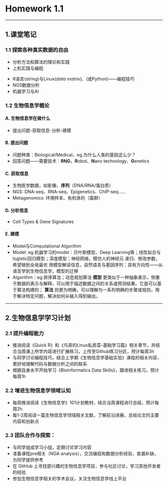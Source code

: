  # Homework 1.1
---
 ## 1.课堂笔记
### 1.1 探索各种真实数据的自由
- 分析方法和算法的理论和实践
- 上机实践与编程
* R语言(*string*)与Linux(*data matrix*)、(或Python)——编程技巧
* NGS数据分析
* 机器学习与AI
### 1.2 生物信息学概论
#### A. 生物信息学在做什么
- 提出问题-获取信息-分析-建模
#### B. 提出问题
- 问题种类：Biological/Medical，eg.为什么人类的基因这么少？
- 回答问题——需要技术：**RNG**，**R**obot、**N**ano technology、**G**enetics
#### C. 获取信息
- 生物医学数据，如影像、**序列**（DNA/RNA/蛋白质）
- NGS: DNA-seq、RNA-seq、Epigenetics、ChIP-seq……
- Metagenomics: 环境样本、有机体的（菌群）
#### D. 分析信息
- Cell Types & Gene Signatures
#### E. 建模
- Model与Computational Algorithm
- Model: eg.机器学习的model：贝叶斯模型、Deep Learning等；线性拟合与logistic回归模型；深度模型：神经网络，模仿人的神经元
         递归、修改参数，希望做到全局最优
         用模型解读信息，自然语言与基因序列：具有方向性——从语言学到生物信息学，模型的迁移
- Algorithm：eg.排序算法；动态规划算法
**模型** 更类似于一种抽象表示，侧重于数据的表示与解释，可以用于描述数据之间的关系或预测结果。它是可以基于算法构建的；
**算法** 则更为明确，可以理解为一系列明确的步骤或规则，用于解决特定问题，解决如何从输入得到输出。
---
## 2.生物信息学学习计划
### 2.1 提升编程能力
- 推进阅读《Quick R》和《鸟哥的Linux私房菜-基础学习篇》相关章节，并结合当周课上所学内容进行扩展练习，上传至Github练习分区，预计每周3h
- 与同学讨论编程技巧，结合上学期《生物信息学基础实验》课程的相关内容，更好地理解代码与数据分析之间的联系
- 根据自身水平开始学习《Bioinformatics Data Skills》，跟进相关练习，预计每周1h
### 2.2 增进生物信息学领域认知
- 每周推进阅读《生物信息学》101计划教材，结合当周课程进行总结，预计每周2h
- 每1-2周阅读一篇生物信息学领域相关文献，了解前沿进展，总结论文的主要内容和创新点
### 2.3 团队合作与探索：
- 与同学组成学习小组，定期讨论学习内容
- 准备课程pre相关（NGA analysis），交流编程和数据分析经验，查漏补缺，为同学提供参考
- 在 GitHub 上寻找感兴趣的生物信息学项目，参与社区讨论，学习其他开发者的经验
- 参加生物信息学相关的学术会议，关注生物信息学线上平台
